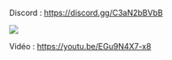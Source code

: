 Discord : https://discord.gg/C3aN2bBVbB

<img src="https://i.imgur.com/e5fBJNC.png">

Vidéo : https://youtu.be/EGu9N4X7-x8
